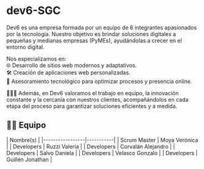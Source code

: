 # dev6-SGC

Dev6 es una empresa formada por un equipo de 6 integrantes apasionados por la tecnología. Nuestro objetivo es brindar soluciones digitales a pequeñas y medianas empresas (PyMEs), ayudándolas a crecer en el entorno digital.

Nos especializamos en:  
🌐 Desarrollo de sitios web modernos y adaptativos.  
🛠️ Creación de aplicaciones web personalizadas.  
🚀 Asesoramiento tecnológico para optimizar procesos y presencia online.

🧑‍🤝‍🧑 Además, en Dev6 valoramos el trabajo en equipo, la innovación constante y la cercanía con nuestros clientes, acompañándolos en cada etapa del proceso para garantizar soluciones eficientes y a medida.

## 👨‍💻 Equipo
| Nombre(s) |
|-----------------|-----------|
| Scrum Master    | Moya Verónica |
| Developers      | Ruzzi Valeria |
| Developers      | Corvalán Alejandro |
| Developers      | Salvo Daniela |
| Developers      | Velasco Gonzalo |
| Developers      | Guillén Jonathan |